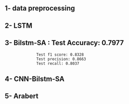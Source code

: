 ## 1- data preprocessing
## 2- LSTM
## 3- Bilstm-SA : Test Accuracy: 0.7977
                  Test f1 score: 0.8328
                  Test precision: 0.8663
                  Test recall: 0.8037
## 4- CNN-Bilstm-SA
## 5- Arabert
